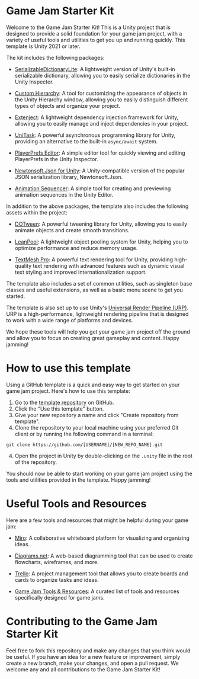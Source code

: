 # Game Jam Starter Kit

Welcome to the Game Jam Starter Kit! This is a Unity project that is designed to provide a solid foundation for your game jam project, with a variety of useful tools and utilities to get you up and running quickly. This template is Unity 2021 or later.

The kit includes the following packages:

- [SerializableDictionaryLite](https://github.com/RotaryHeart/SerializableDictionaryLite): A lightweight version of Unity's built-in serializable dictionary, allowing you to easily serialize dictionaries in the Unity Inspector.

- [Custom Hierarchy](https://github.com/febucci/unitypackage-custom-hierarchy): A tool for customizing the appearance of objects in the Unity Hierarchy window, allowing you to easily distinguish different types of objects and organize your project.

- [Extenject](https://github.com/nolimet/Extenject): A lightweight dependency injection framework for Unity, allowing you to easily manage and inject dependencies in your project.

- [UniTask](https://github.com/Cysharp/UniTask): A powerful asynchronous programming library for Unity, providing an alternative to the built-in `async/await` system.

- [PlayerPrefs Editor](https://github.com/Dysman/bgTools-playerPrefsEditor): A simple editor tool for quickly viewing and editing PlayerPrefs in the Unity Inspector.

- [Newtonsoft.Json for Unity](https://github.com/jilleJr/Newtonsoft.Json-for-Unity): A Unity-compatible version of the popular JSON serialization library, Newtonsoft.Json.

- [Animation Sequencer](https://github.com/brunomikoski/Animation-Sequencer): A simple tool for creating and previewing animation sequences in the Unity Editor.

In addition to the above packages, the template also includes the following assets within the project:

- [DOTween](http://dotween.demigiant.com/): A powerful tweening library for Unity, allowing you to easily animate objects and create smooth transitions.

- [LeanPool](https://github.com/CarlosWilkes/LeanPool): A lightweight object pooling system for Unity, helping you to optimize performance and reduce memory usage.

- [TextMesh Pro](https://docs.unity3d.com/Packages/com.unity.textmeshpro@2.0/manual/index.html): A powerful text rendering tool for Unity, providing high-quality text rendering with advanced features such as dynamic visual text styling and improved internationalization support.

The template also includes a set of common utilities, such as singleton base classes and useful extensions, as well as a basic menu scene to get you started.

The template is also set up to use Unity's [Universal Render Pipeline (URP)](https://docs.unity3d.com/Packages/com.unity.render-pipelines.universal@7.1/manual/index.html). URP is a high-performance, lightweight rendering pipeline that is designed to work with a wide range of platforms and devices.

We hope these tools will help you get your game jam project off the ground and allow you to focus on creating great gameplay and content. Happy jamming!


# How to use this template

Using a GitHub template is a quick and easy way to get started on your game jam project. Here's how to use this template:

1. Go to the [template repository](https://github.com/[USERNAME]/[REPO_NAME]) on GitHub.
2. Click the "Use this template" button.
3. Give your new repository a name and click "Create repository from template".
4. Clone the repository to your local machine using your preferred Git client or by running the following command in a terminal:
```
git clone https://github.com/[USERNAME]/[NEW_REPO_NAME].git
```
4. Open the project in Unity by double-clicking on the `.unity` file in the root of the repository.

You should now be able to start working on your game jam project using the tools and utilities provided in the template. Happy jamming!

# Useful Tools and Resources

Here are a few tools and resources that might be helpful during your game jam:

- [Miro](https://miro.com/): A collaborative whiteboard platform for visualizing and organizing ideas.

- [Diagrams.net](https://app.diagrams.net/): A web-based diagramming tool that can be used to create flowcharts, wireframes, and more.

- [Trello](https://trello.com/en): A project management tool that allows you to create boards and cards to organize tasks and ideas.

- [Game Jam Tools & Resources](https://github.com/kobitoko/Game-Jam-Tools-Resources): A curated list of tools and resources specifically designed for game jams.

# Contributing to the Game Jam Starter Kit

Feel free to fork this repository and make any changes that you think would be useful. If you have an idea for a new feature or improvement, simply create a new branch, make your changes, and open a pull request. We welcome any and all contributions to the Game Jam Starter Kit!
